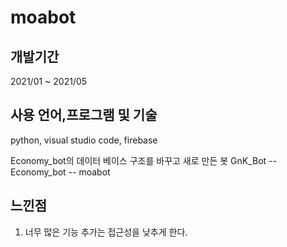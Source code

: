 # moabot

## 개발기간

2021/01 ~ 2021/05

## 사용 언어,프로그램 및 기술
python, visual studio code, firebase

Economy_bot의 데이터 베이스 구조를 바꾸고 새로 만든 봇
GnK_Bot -- Economy_bot -- moabot


## 느낀점

1. 너무 많은 기능 추가는 접근성을 낮추게 한다.
